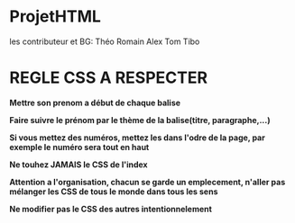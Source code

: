 # ProjetHTML
les contributeur et BG:
Théo
Romain
Alex
Tom
Tibo

# REGLE CSS A RESPECTER
**Mettre son prenom a début de chaque balise**

**Faire suivre le prénom par le thème de la balise(titre, paragraphe,...)**

**Si vous mettez des numéros, mettez les dans l'odre de la page, par exemple le numéro sera tout en haut**

**Ne touhez JAMAIS le CSS de l'index**

**Attention a l'organisation, chacun se garde un emplecement, n'aller pas mélanger les CSS de tous le monde dans tous les sens**

**Ne modifier pas le CSS des autres intentionnelement**